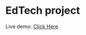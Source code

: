<h1> EdTech project </h1>
Live demo:  <a href="https://ed-tech-flax.vercel.app/"> Click Here </a>
<br/><br/>




